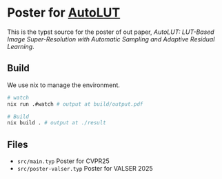 # Poster for [AutoLUT](https://github.com/SuperKenVery/AutoLUT/)

This is the typst source for the poster of out paper, _AutoLUT: LUT-Based Image Super-Resolution with Automatic Sampling and Adaptive Residual Learning_.

## Build

We use nix to manage the environment.

```sh
# watch
nix run .#watch # output at build/output.pdf

# Build
nix build . # output at ./result
```

## Files

- `src/main.typ` Poster for CVPR25
- `src/poster-valser.typ` Poster for VALSER 2025
